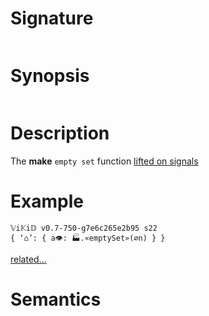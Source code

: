 # Signature
```vikid-signature
```

# Synopsis
```vikid-synopsis
```

# Description
The __make__ `empty set` function [lifted on signals](/refman/concepts/pure_functions)

# Example
```vikid-script
𝕍i𝕂i𝔻 v0.7-750-g7e6c265e2b95 s22
{ ‘⌂’: { a👁: 🏭.«emptySet»(∅n) } }
```


[related...](https://en.wikipedia.org/wiki/Set_(mathematics))

# Semantics